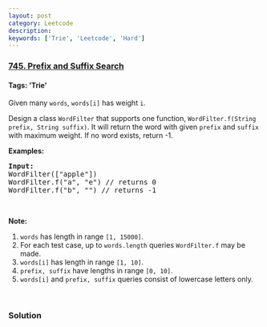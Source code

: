 ```yaml
---
layout: post
category: Leetcode
description: 
keywords: ['Trie', 'Leetcode', 'Hard']
---
```

### [745. Prefix and Suffix Search](https://leetcode.com/problems/prefix-and-suffix-search)

#### Tags: 'Trie'

<div class="content__u3I1 question-content__JfgR"><div><p>Given many <code>words</code>, <code>words[i]</code> has weight <code>i</code>.</p>
<p>Design a class <code>WordFilter</code> that supports one function, <code>WordFilter.f(String prefix, String suffix)</code>. It will return the word with given <code>prefix</code> and <code>suffix</code> with maximum weight. If no word exists, return -1.</p>
<p><b>Examples:</b></p>
<pre><b>Input:</b>
WordFilter(["apple"])
WordFilter.f("a", "e") // returns 0
WordFilter.f("b", "") // returns -1
</pre>
<p> </p>
<p><b>Note:</b></p>
<ol>
<li><code>words</code> has length in range <code>[1, 15000]</code>.</li>
<li>For each test case, up to <code>words.length</code> queries <code>WordFilter.f</code> may be made.</li>
<li><code>words[i]</code> has length in range <code>[1, 10]</code>.</li>
<li><code>prefix, suffix</code> have lengths in range <code>[0, 10]</code>.</li>
<li><code>words[i]</code> and <code>prefix, suffix</code> queries consist of lowercase letters only.</li>
</ol>
<p> </p>
</div></div>

### Solution
